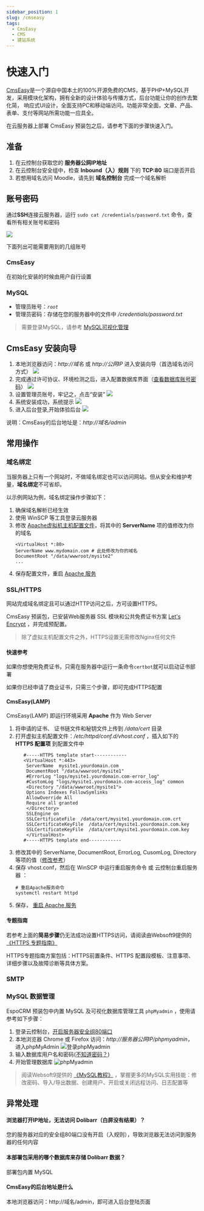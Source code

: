 ```yaml
---
sidebar_position: 1
slug: /cmseasy
tags:
  - CmsEasy
  - CMS
  - 建站系统
---
```


# 快速入门

[CmsEasy](cmseasy.cn)是一个源自中国本土的100%开源免费的CMS，基于PHP+MySQL开发，采用模块化架构，拥有全新的设计体验与传播方式，后台功能让你的创作去繁化简， 响应式UI设计，全面支持PC和移动端访问。功能非常全面，文章、产品、表单、支付等网站所需功能一应具全。


在云服务器上部署 CmsEasy 预装包之后，请参考下面的步骤快速入门。

## 准备

1. 在云控制台获取您的 **服务器公网IP地址** 
2. 在云控制台安全组中，检查 **Inbound（入）规则** 下的 **TCP:80** 端口是否开启
3. 若想用域名访问 Moodle，请先到 **域名控制台** 完成一个域名解析

## 账号密码

通过**SSH**连接云服务器，运行 `sudo cat /credentials/password.txt` 命令，查看所有相关账号和密码

![](https://libs.websoft9.com/Websoft9/DocsPicture/zh/common/catdbpassword-websoft9.png)

下面列出可能需要用到的几组账号

### CmsEasy

在初始化安装的时候由用户自行设置

### MySQL

* 管理员账号：*`root`*
* 管理员密码：存储在您的服务器中的文件中 */credentials/password.txt*  

> 需要登录MySQL，请参考 [MySQL可视化管理](#MySQL-数据管理)

## CmsEasy 安装向导

1. 本地浏览器访问：*http://域名* 或 *http://公网IP* 进入安装向导（首选域名访问方式）
  ![](https://libs.websoft9.com/Websoft9/DocsPicture/zh/cmseasy/cmseasy-startinstall-websoft9.png)
2. 完成通过许可协议、环境检测之后，进入配置数据库界面（[查看数据库账号密码](https://support.websoft9.com/docs/lamp/zh/stack-accounts.html)）
  ![](https://libs.websoft9.com/Websoft9/DocsPicture/zh/cmseasy/cmseasy-installsetpw-websoft9.png)
3. 设置管理员账号，牢记之，点击“安装” 
  ![](https://libs.websoft9.com/Websoft9/DocsPicture/zh/cmseasy/cmseasy-setadmin-websoft9.png)
4. 系统安装成功，系统提示 
  ![](https://libs.websoft9.com/Websoft9/DocsPicture/zh/cmseasy/cmseasy-installss-websoft9.png)
5. 进入后台登录,开始体验后台 
   ![](https://libs.websoft9.com/Websoft9/DocsPicture/zh/cmseasy/cmseasy-backend-websoft9.png)

说明：CmsEasy的后台地址是：*http://域名/admin*

## 常用操作

### 域名绑定

当服务器上只有一个网站时，不做域名绑定也可以访问网站。但从安全和维护考量，**域名绑定**不可省却。

以示例网站为例，域名绑定操作步骤如下：

1. 确保域名解析已经生效  
2. 使用 WinSCP 等工具登录云服务器
3. 修改 [Apache虚拟机主机配置文件](/维护参考.md#apache)，将其中的 **ServerName** 项的值修改为你的域名
   ```text
   <VirtualHost *:80>
   ServerName www.mydomain.com # 此处修改为你的域名
   DocumentRoot "/data/wwwroot/mysite2"
   ...
   ```
4. 保存配置文件，重启 [Apache 服务](/维护参考.md#apache-1)


### SSL/HTTPS

网站完成域名绑定且可以通过HTTP访问之后，方可设置HTTPS。

CmsEasy 预装包，已安装Web服务器 SSL 模块和公共免费证书方案 [Let's Encrypt](https://letsencrypt.org/) ，并完成预配置。

> 除了虚拟主机配置文件之外，HTTPS设置无需修改Nginx任何文件

#### 快速参考

如果你想使用免费证书，只需在服务器中运行一条命令`certbot`就可以启动证书部署

如果你已经申请了商业证书，只需三个步骤，即可完成HTTPS配置

#### CmsEasy(LAMP)

CmsEasy(LAMP) 即运行环境采用 **Apache** 作为 Web Server  

1. 将申请的证书、 证书链文件和秘钥文件上传到 */data/cert* 目录
2. 打开虚拟主机配置文件：*/etc/httpd/conf.d/vhost.conf* ，插入如下的 **HTTPS 配置项** 到配置文件中
   ``` shell
      #-----HTTPS template start------------
      <VirtualHost *:443>
       ServerName  mysite1.yourdomain.com
       DocumentRoot "/data/wwwroot/mysite1"
       #ErrorLog "logs/mysite1.yourdomain.com-error_log"
       #CustomLog "logs/mysite1.yourdomain.com-access_log" common
       <Directory "/data/wwwroot/mysite1">
       Options Indexes FollowSymlinks
       AllowOverride All
       Require all granted
       </Directory>
       SSLEngine on
       SSLCertificateFile  /data/cert/mysite1.yourdomain.com.crt
       SSLCertificateKeyFile  /data/cert/mysite1.yourdomain.com.key
       SSLCertificateKeyFile  /data/cert/mysite1.yourdomain.com.key
       </VirtualHost>
      #-----HTTPS template end------------
   ```
3. 修改其中的 ServerName, DocumentRoot, ErrorLog, CusomLog, Directory等项的值（[修改参考](/zh/solution-deployment.md#virtualhost)）
4. 保存 vhost.conf，然后在 WinSCP 中运行重启服务命令 或 云控制台重启服务器 ：
    ~~~
    # 重启Apache服务命令
    systemctl restart httpd
    ~~~
5. 保存， [重启 Apache 服务](/维护参考.md#apache-1)


#### 专题指南

若参考上面的**简易步骤**仍无法成功设置HTTPS访问，请阅读由Websoft9提供的 [《HTTPS 专题指南》](https://support.websoft9.com/docs/faq/zh/tech-https.html#nginx)

HTTPS专题指南方案包括：HTTPS前置条件、HTTPS 配置段模板、注意事项、详细步骤以及故障诊断等具体方案。

### SMTP


### MySQL 数据管理

EspoCRM 预装包中内置 MySQL 及可视化数据库管理工具 `phpMyadmin` ，使用请参考如下步骤：

1. 登录云控制台，[开启服务器安全组80端口](https://support.websoft9.com/docs/faq/zh/tech-instance.html)
2. 本地浏览器 Chrome 或 Firefox 访问：*http://服务器公网IP/phpmyadmin*，进入phpMyAdmin
  ![登录phpMyadmin](https://libs.websoft9.com/Websoft9/DocsPicture/zh/mysql/phpmyadmin-logincn-websoft9.png)
3. 输入数据库用户名和密码([不知道密码？](#账号密码))
4. 开始管理数据库
  ![phpMyadmin](https://libs.websoft9.com/Websoft9/DocsPicture/zh/mysql/phpmyadmin-adddb-websoft9.png)

> 阅读Websoft9提供的 [《MySQL教程》](https://support.websoft9.com/docs/mysql/zh/admin-phpmyadmin.html) ，掌握更多的MySQL实用技能：修改密码、导入/导出数据、创建用户、开启或关闭远程访问、日志配置等

## 异常处理

#### 浏览器打开IP地址，无法访问 Dolibarr（白屏没有结果）？

您的服务器对应的安全组80端口没有开启（入规则），导致浏览器无法访问到服务器的任何内容

#### 本部署包采用的哪个数据库来存储 Dolibarr 数据？

部署包内置 MySQL

#### CmsEasy的后台地址是什么

本地浏览器访问：http://域名/admin，即可进入后台登陆页面
